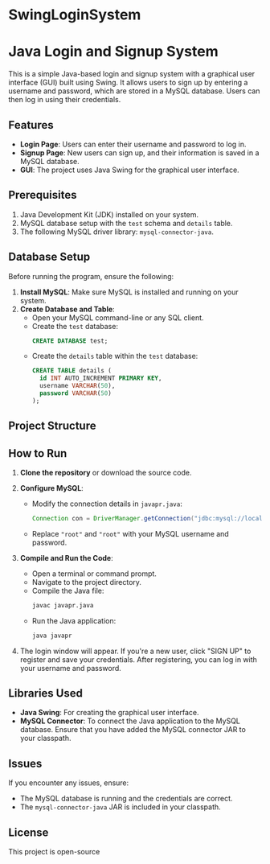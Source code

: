 # SwingLoginSystem
# Java Login and Signup System

This is a simple Java-based login and signup system with a graphical user interface (GUI) built using Swing. It allows users to sign up by entering a username and password, which are stored in a MySQL database. Users can then log in using their credentials.

## Features
- **Login Page**: Users can enter their username and password to log in.
- **Signup Page**: New users can sign up, and their information is saved in a MySQL database.
- **GUI**: The project uses Java Swing for the graphical user interface.

## Prerequisites

1. Java Development Kit (JDK) installed on your system.
2. MySQL database setup with the `test` schema and `details` table.
3. The following MySQL driver library: `mysql-connector-java`.

## Database Setup

Before running the program, ensure the following:

1. **Install MySQL**: Make sure MySQL is installed and running on your system.
2. **Create Database and Table**:
   - Open your MySQL command-line or any SQL client.
   - Create the `test` database:
     ```sql
     CREATE DATABASE test;
     ```
   - Create the `details` table within the `test` database:
     ```sql
     CREATE TABLE details (
       id INT AUTO_INCREMENT PRIMARY KEY,
       username VARCHAR(50),
       password VARCHAR(50)
     );
     ```

## Project Structure


## How to Run

1. **Clone the repository** or download the source code.
   
2. **Configure MySQL**:
   - Modify the connection details in `javapr.java`:
     ```java
     Connection con = DriverManager.getConnection("jdbc:mysql://localhost:3306/test", "root", "root");
     ```
   - Replace `"root"` and `"root"` with your MySQL username and password.

3. **Compile and Run the Code**:
   - Open a terminal or command prompt.
   - Navigate to the project directory.
   - Compile the Java file:
     ```bash
     javac javapr.java
     ```
   - Run the Java application:
     ```bash
     java javapr
     ```

4. The login window will appear. If you're a new user, click "SIGN UP" to register and save your credentials. After registering, you can log in with your username and password.

## Libraries Used

- **Java Swing**: For creating the graphical user interface.
- **MySQL Connector**: To connect the Java application to the MySQL database. Ensure that you have added the MySQL connector JAR to your classpath.

## Issues

If you encounter any issues, ensure:
- The MySQL database is running and the credentials are correct.
- The `mysql-connector-java` JAR is included in your classpath.

## License

This project is open-source 
